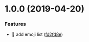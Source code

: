 # 1.0.0 (2019-04-20)


### Features

* 🎸 add emoji list ([fd2fd8e](https://github.com/streamich/emoji-json/commit/fd2fd8e))
